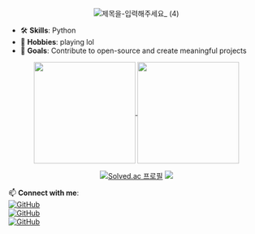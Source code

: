 <div align="center">  
  
![제목을-입력해주세요_ (4)](https://github.com/user-attachments/assets/043c1315-66cf-4c58-ae80-414a97315db9)  
  
</div>
  
- 🛠️ **Skills**: Python 
- 🌟 **Hobbies**: playing lol
- 🎯 **Goals**: Contribute to open-source and create meaningful projects  

<div align="center">  

<a href="https://github.com/JuyoungYang/github-readme-stats">
  <img height=200 align="center" src="https://github-readme-stats.vercel.app/api?username=JuyoungYang&show_icons=true&theme=transparent&card_width=200&border_radius=15" />
</a>
<a href="https://github.com/JuyoungYang/convoychat">
  <img height=200 align="center" src="https://github-readme-stats.vercel.app/api/top-langs?username=JuyoungYang&&theme=transparent&hide=jupyter%20notebook&langs_count=8&card_width=150&border_radius=15&&layout=donut" />
</a>
  
  
[![Solved.ac 프로필](http://mazassumnida.wtf/api/v2/generate_badge?boj=juyoung_yang)](https://solved.ac/juyoung_yang)
<img src="http://mazandi.herokuapp.com/api?handle=juyoung_yang&theme=warm"/>

</div>

📫 **Connect with me**:  
[![GitHub](https://img.shields.io/badge/GitHub-JuyoungYang-blue?logo=github)](https://github.com/JuyoungYang)  
[![GitHub](https://img.shields.io/badge/tistory-JuyoungYang-blue?logo=github)](https://mynews0741.tistory.com)  
[![GitHub](https://img.shields.io/badge/Email-JuyoungYang11@gmail.com-blue?logo=github)](https://mail.google.com/mail/u/0/?tab=rm&ogbl#inbox)



